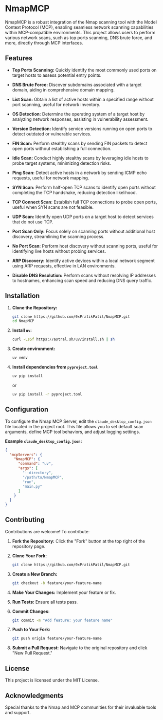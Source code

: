 
# NmapMCP 
NmapMCP  is a robust integration of the Nmap scanning tool with the Model Context Protocol (MCP), enabling seamless network scanning capabilities within MCP-compatible environments. This project allows users to perform various network scans, such as top ports scanning, DNS brute force, and more, directly through MCP interfaces.

## Features

-   **Top Ports Scanning:** Quickly identify the most commonly used ports on target hosts to assess potential entry points.
    
-   **DNS Brute Force:** Discover subdomains associated with a target domain, aiding in comprehensive domain mapping.
    
-   **List Scan:** Obtain a list of active hosts within a specified range without port scanning, useful for network inventory.
    
-   **OS Detection:** Determine the operating system of a target host by analyzing network responses, assisting in vulnerability assessment.
    
-   **Version Detection:** Identify service versions running on open ports to detect outdated or vulnerable services.
    
-   **FIN Scan:** Perform stealthy scans by sending FIN packets to detect open ports without establishing a full connection.
    
-   **Idle Scan:** Conduct highly stealthy scans by leveraging idle hosts to probe target systems, minimizing detection risks.
    
-   **Ping Scan:** Detect active hosts in a network by sending ICMP echo requests, useful for network mapping.
    
-   **SYN Scan:** Perform half-open TCP scans to identify open ports without completing the TCP handshake, reducing detection likelihood.
    
-   **TCP Connect Scan:** Establish full TCP connections to probe open ports, useful when SYN scans are not feasible.
    
-   **UDP Scan:** Identify open UDP ports on a target host to detect services that do not use TCP.
    
-   **Port Scan Only:** Focus solely on scanning ports without additional host discovery, streamlining the scanning process.
    
-   **No Port Scan:** Perform host discovery without scanning ports, useful for identifying live hosts without probing services.
    
-   **ARP Discovery:** Identify active devices within a local network segment using ARP requests, effective in LAN environments.
    
-   **Disable DNS Resolution:** Perform scans without resolving IP addresses to hostnames, enhancing scan speed and reducing DNS query traffic.

## Installation

1.  **Clone the Repository:**
    
    ```bash
    git clone https://github.com/0xPratikPatil/NmapMCP.git
    cd NmapMCP
    ```
2.  **Install `uv`:**
    
    ```bash
    curl -LsSf https://astral.sh/uv/install.sh | sh
    ```    

3. **Create environment:**
	```bash
	uv venv
	```
5.  **Install dependencies from `pyproject.toml`**
    
    ```bash
    uv pip install
    ```
    or
    ```bash
    uv pip install -r pyproject.toml
    ```

## Configuration

To configure the Nmap MCP Server, edit the `claude_desktop_config.json` file located in the project root. This file allows you to set default scan arguments, define MCP tool behaviors, and adjust logging settings.

**Example `claude_desktop_config.json`:**

```json
{
  "mcpServers": {
    "NmapMCP": {
      "command": "uv",
      "args": [
        "--directory",
        "/path/to/NmapMCP",
        "run",
        "main.py"
      ]
    }
  }
}
```

## Contributing

Contributions are welcome! To contribute:

1.  **Fork the Repository:** Click the "Fork" button at the top right of the repository page.
    
2.  **Clone Your Fork:**
    
    ```bash
    git clone https://github.com/0xPratikPatil/NmapMCP.git
    ```
    
3.  **Create a New Branch:**
    
    ```bash
    git checkout -b feature/your-feature-name
    ```
4.  **Make Your Changes:** Implement your feature or fix.
    
5.  **Run Tests:** Ensure all tests pass.
    
6.  **Commit Changes:**
    
    ```bash
    git commit -m "Add feature: your feature name"
    ```
7.  **Push to Your Fork:**
    
    ```bash
    git push origin feature/your-feature-name
    ```
8.  **Submit a Pull Request:** Navigate to the original repository and click "New Pull Request."
    

## License

This project is licensed under the MIT License.

## Acknowledgments

Special thanks to the Nmap and MCP communities for their invaluable tools and support.
